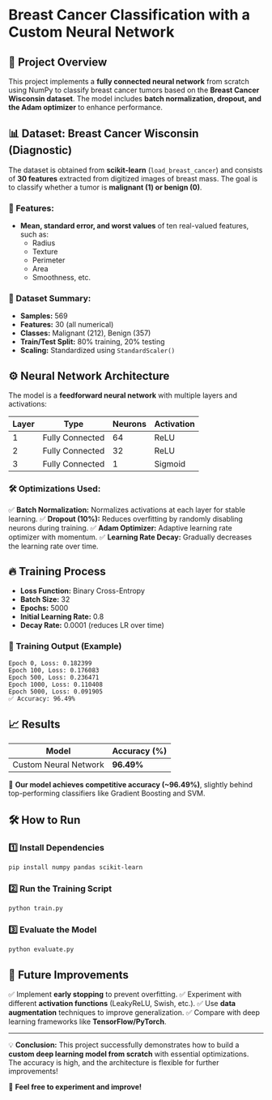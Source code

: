 # Breast Cancer Classification with a Custom Neural Network

## 📌 Project Overview
This project implements a **fully connected neural network** from scratch using NumPy to classify breast cancer tumors based on the **Breast Cancer Wisconsin dataset**. The model includes **batch normalization, dropout, and the Adam optimizer** to enhance performance.

## 📊 Dataset: Breast Cancer Wisconsin (Diagnostic)
The dataset is obtained from **scikit-learn** (`load_breast_cancer`) and consists of **30 features** extracted from digitized images of breast mass. The goal is to classify whether a tumor is **malignant (1) or benign (0)**.

### 🔹 Features:
- **Mean, standard error, and worst values** of ten real-valued features, such as:
  - Radius
  - Texture
  - Perimeter
  - Area
  - Smoothness, etc.

### 🔹 Dataset Summary:
- **Samples:** 569
- **Features:** 30 (all numerical)
- **Classes:** Malignant (212), Benign (357)
- **Train/Test Split:** 80% training, 20% testing
- **Scaling:** Standardized using `StandardScaler()`

## ⚙️ Neural Network Architecture
The model is a **feedforward neural network** with multiple layers and activations:

| Layer | Type  | Neurons | Activation |
|--------|------------|------------|------------|
| 1 | Fully Connected | 64 | ReLU |
| 2 | Fully Connected | 32 | ReLU |
| 3 | Fully Connected | 1  | Sigmoid |

### 🛠 Optimizations Used:
✅ **Batch Normalization:** Normalizes activations at each layer for stable learning.
✅ **Dropout (10%):** Reduces overfitting by randomly disabling neurons during training.
✅ **Adam Optimizer:** Adaptive learning rate optimizer with momentum.
✅ **Learning Rate Decay:** Gradually decreases the learning rate over time.

## 🔥 Training Process
- **Loss Function:** Binary Cross-Entropy
- **Batch Size:** 32
- **Epochs:** 5000
- **Initial Learning Rate:** 0.8
- **Decay Rate:** 0.0001 (reduces LR over time)

### 🚀 Training Output (Example)
```
Epoch 0, Loss: 0.182399
Epoch 100, Loss: 0.176083
Epoch 500, Loss: 0.236471
Epoch 1000, Loss: 0.110408
Epoch 5000, Loss: 0.091905
✅ Accuracy: 96.49%
```

## 📈 Results
| Model | Accuracy (%) |
|------------|------------|
| Custom Neural Network | **96.49%** |

🔹 **Our model achieves competitive accuracy (~96.49%)**, slightly behind top-performing classifiers like Gradient Boosting and SVM.

## 🛠 How to Run
### 1️⃣ Install Dependencies
```bash
pip install numpy pandas scikit-learn
```

### 2️⃣ Run the Training Script
```bash
python train.py
```

### 3️⃣ Evaluate the Model
```bash
python evaluate.py
```

## 📌 Future Improvements
✅ Implement **early stopping** to prevent overfitting.
✅ Experiment with different **activation functions** (LeakyReLU, Swish, etc.).
✅ Use **data augmentation** techniques to improve generalization.
✅ Compare with deep learning frameworks like **TensorFlow/PyTorch**.

---

💡 **Conclusion:** This project successfully demonstrates how to build a **custom deep learning model from scratch** with essential optimizations. The accuracy is high, and the architecture is flexible for further improvements!

🚀 **Feel free to experiment and improve!**
